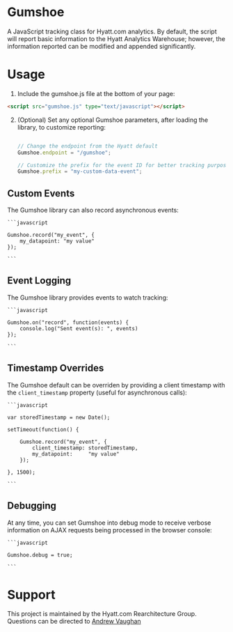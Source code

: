 # Gumshoe

A JavaScript tracking class for Hyatt.com analytics.  By default, the script will report basic
information to the Hyatt Analytics Warehouse; however, the information reported can be modified and
appended significantly.


# Usage

1. Include the gumshoe.js file at the bottom of your page:
	
```html
<script src="gumshoe.js" type="text/javascript"></script>
```
	
2. (Optional) Set any optional Gumshoe parameters, after loading the library, to customize reporting:
	
	```javascript
	
	// Change the endpoint from the Hyatt default
	Gumshoe.endpoint = "/gumshoe";
	
	// Customize the prefix for the event ID for better tracking purposes
	Gumshoe.prefix = "my-custom-data-event";
	
	
	```

## Custom Events

The Gumshoe library can also record asynchronous events:

	```javascript
	
	Gumshoe.record("my_event", {
		my_datapoint: "my value"
	});
	
	```


## Event Logging

The Gumshoe library provides events to watch tracking:

	```javascript
	
	Gumshoe.on("record", function(events) {
		console.log("Sent event(s): ", events)
	});
	
	```


## Timestamp Overrides

The Gumshoe default can be overriden by providing a client timestamp with the `client_timestamp` 
property (useful for asynchronous calls):

	```javascript
	
	var storedTimestamp = new Date();
	
	setTimeout(function() {
		
		Gumshoe.record("my_event", {
			client_timestamp: storedTimestamp,
			my_datapoint:     "my value"
		});
		
	}, 1500);
	
	```


## Debugging

At any time, you can set Gumshoe into debug mode to receive verbose information on AJAX requests being
processed in the browser console:

	```javascript
	
	Gumshoe.debug = true;
	
	```


# Support

This project is maintained by the Hyatt.com Rearchitecture Group.  Questions can be directed to
[Andrew Vaughan](mailto:andrew.vaughan@hyatt.com)